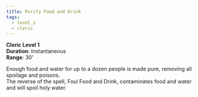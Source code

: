 ```yaml
---
title: Purify Food and Drink
tags:
  - level_1
  - cleric
---
```

**Cleric Level 1**  
**Duration**: Instantaneous  
**Range**: 30'  

Enough food and water for up to a dozen people is made pure, removing all spoilage and poisons.  
The reverse of the spell, Foul Food and Drink, contaminates food and water and will spoil holy water.
